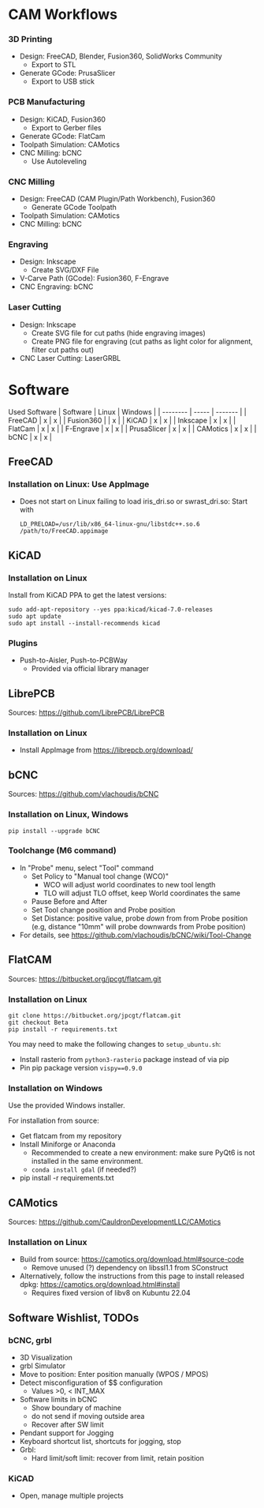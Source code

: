 CAM Workflows
=============

### 3D Printing
- Design: FreeCAD, Blender, Fusion360, SolidWorks Community
    - Export to STL
- Generate GCode: PrusaSlicer
    - Export to USB stick

### PCB Manufacturing
- Design: KiCAD, Fusion360
    - Export to Gerber files
- Generate GCode: FlatCam
- Toolpath Simulation: CAMotics
- CNC Milling: bCNC
    - Use Autoleveling

### CNC Milling
- Design: FreeCAD (CAM Plugin/Path Workbench), Fusion360
    - Generate GCode Toolpath
- Toolpath Simulation: CAMotics
- CNC Milling: bCNC


### Engraving
- Design: Inkscape
    - Create SVG/DXF File
- V-Carve Path (GCode): Fusion360, F-Engrave
- CNC Engraving: bCNC

### Laser Cutting
- Design: Inkscape
    - Create SVG file for cut paths (hide engraving images)
    - Create PNG file for engraving (cut paths as light color for alignment, filter cut paths out)
- CNC Laser Cutting: LaserGRBL


Software
========

Used Software
| Software | Linux | Windows |
| -------- | ----- | ------- |
| FreeCAD  | x | x |
| Fusion360 |   | x | 
| KiCAD | x | x |
| Inkscape | x | x |
| FlatCam | x | x |
| F-Engrave | x | x |
| PrusaSlicer | x | x |
| CAMotics | x | x |
| bCNC | x | x |

FreeCAD
-------

### Installation on Linux: Use AppImage
- Does not start on Linux failing to load iris_dri.so or swrast_dri.so: Start with
  ```
  LD_PRELOAD=/usr/lib/x86_64-linux-gnu/libstdc++.so.6 /path/to/FreeCAD.appimage
  ```

KiCAD
-----

### Installation on Linux

Install from KiCAD PPA to get the latest versions:
```
sudo add-apt-repository --yes ppa:kicad/kicad-7.0-releases
sudo apt update
sudo apt install --install-recommends kicad
```

### Plugins

- Push-to-Aisler, Push-to-PCBWay
    - Provided via official library manager

LibrePCB
--------

Sources: https://github.com/LibrePCB/LibrePCB

### Installation on Linux
- Install AppImage from https://librepcb.org/download/

bCNC
----

Sources: https://github.com/vlachoudis/bCNC

### Installation on Linux, Windows
```
pip install --upgrade bCNC
```

### Toolchange (M6 command)
- In "Probe" menu, select "Tool" command
    - Set Policy to "Manual tool change (WCO)"
        - WCO will adjust world coordinates to new tool length
        - TLO will adjust TLO offset, keep World coordinates the same
    - Pause Before and After
    - Set Tool change position and Probe position
    - Set Distance: positive value, probe *down* from from Probe position (e.g, distance "10mm" will probe downwards from Probe position)
- For details, see https://github.com/vlachoudis/bCNC/wiki/Tool-Change

FlatCAM
-------

Sources: https://bitbucket.org/jpcgt/flatcam.git

### Installation on Linux
```
git clone https://bitbucket.org/jpcgt/flatcam.git
git checkout Beta
pip install -r requirements.txt
```
You may need to make the following changes to `setup_ubuntu.sh`:
- Install rasterio from `python3-rasterio` package instead of via pip
- Pin pip package version `vispy==0.9.0`

### Installation on Windows
Use the provided Windows installer.

For installation from source:
- Get flatcam from my repository
- Install Miniforge or Anaconda
    - Recommended to create a new environment: make sure PyQt6 is not installed in the same environment.
    - `conda install gdal` (if needed?)
- pip install -r requirements.txt

CAMotics
--------

Sources: https://github.com/CauldronDevelopmentLLC/CAMotics

### Installation on Linux
- Build from source: https://camotics.org/download.html#source-code
    - Remove unused (?) dependency on libssl1.1 from SConstruct
- Alternatively, follow the instructions from this page to install released dpkg: https://camotics.org/download.html#install
    - Requires fixed version of libv8 on Kubuntu 22.04

Software Wishlist, TODOs
------------------------

### bCNC, grbl
- 3D Visualization
- grbl Simulator
- Move to position: Enter position manually (WPOS / MPOS)
- Detect misconfiguration of $$ configuration
  - Values >0, < INT\_MAX
- Software limits in bCNC
  - Show boundary of machine
  - do not send if moving outside area
  - Recover after SW limit
- Pendant support for Jogging
- Keyboard shortcut list, shortcuts for jogging, stop
- Grbl: 
  - Hard limit/soft limit: recover from limit, retain position

### KiCAD
- Open, manage multiple projects

